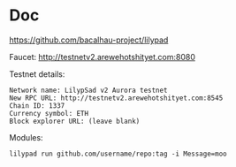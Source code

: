# Doc

<https://github.com/bacalhau-project/lilypad>

Faucet:  <http://testnetv2.arewehotshityet.com:8080>


Testnet details:

```
Network name: LilypSad v2 Aurora testnet
New RPC URL: http://testnetv2.arewehotshityet.com:8545
Chain ID: 1337
Currency symbol: ETH
Block explorer URL: (leave blank)
```

Modules:

```
lilypad run github.com/username/repo:tag -i Message=moo
```

